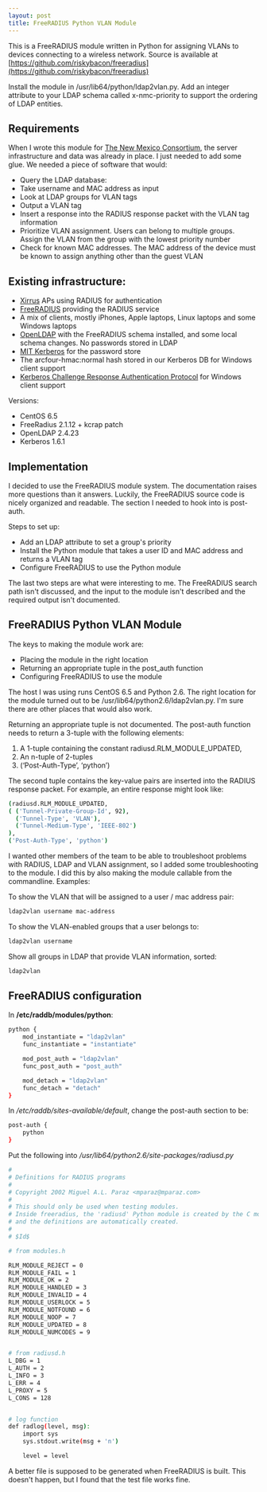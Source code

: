 ```yaml
---
layout: post
title: FreeRADIUS Python VLAN Module
---
```


This is a FreeRADIUS module written in Python for assigning VLANs to devices connecting to a wireless network. Source is available at [https://github.com/riskybacon/freeradius](https://github.com/riskybacon/freeradius)

Install the module in /usr/lib64/python/ldap2vlan.py. Add an integer attribute to your LDAP schema called x-nmc-priority to support the ordering of LDAP entities.

## Requirements

When I wrote this module for [The New Mexico Consortium](http://newmexicoconsortium.org), the server infrastructure and data was already in place. I just needed to add some glue. We needed a piece of software that would:

* Query the LDAP database:
 * Take username and MAC address as input
 * Look at LDAP groups for VLAN tags
 * Output a VLAN tag
* Insert a response into the RADIUS response packet with the VLAN tag information
* Prioritize VLAN assignment. Users can belong to multiple groups. Assign the VLAN from the group with the lowest priority number
* Check for known MAC addresses. The MAC address of the device must be known to assign anything other than the guest VLAN

## Existing infrastructure:

 * [Xirrus](http://www.xirrus.com/) APs using RADIUS for authentication
 * [FreeRADIUS](http://freeradius.org) providing the RADIUS service
 * A mix of clients, mostly iPhones, Apple laptops, Linux laptops and some Windows laptops
 * [OpenLDAP](http://www.openldap.org/OpenLDAP) with the FreeRADIUS schema installed, and some local schema changes. No passwords stored in LDAP
 * [MIT Kerberos](http://web.mit.edu/kerberos) for the password store
 * The arcfour-hmac:normal hash stored in our Kerberos DB for Windows client support
 * [Kerberos Challenge Response Authentication Protocol](http://http://www.spock.org/kcrap/) for Windows client support

Versions:

* CentOS 6.5
* FreeRadius 2.1.12 + kcrap patch
* OpenLDAP 2.4.23
* Kerberos 1.6.1

## Implementation

I decided to use the FreeRADIUS module system. The documentation raises more questions than it answers. Luckily, the FreeRADIUS source code is nicely organized and readable. The section I needed to hook into is post-auth.

Steps to set up:

* Add an LDAP attribute to set a group's priority
* Install the Python module that takes a user ID and MAC address and returns a VLAN tag
* Configure FreeRADIUS to use the Python module

The last two steps are what were interesting to me. The FreeRADIUS search path isn't discussed, and the input to the module isn't described and the required output isn't documented.

## FreeRADIUS Python VLAN Module

The keys to making the module work are:

* Placing the module in the right location
* Returning an appropriate tuple in the post_auth function
* Configuring FreeRADIUS to use the module

The host I was using runs CentOS 6.5 and Python 2.6. The right location for the module turned out to be /usr/lib64/python2.6/ldap2vlan.py. I'm sure there are other places that would also work.

Returning an appropriate tuple is not documented. The post-auth function needs to return a 3-tuple with the following elements:

1. A 1-tuple containing the constant radiusd.RLM_MODULE_UPDATED,
2. An n-tuple of 2-tuples
3. (‘Post-Auth-Type’, ‘python’)

The second tuple contains the key-value pairs are inserted into the RADIUS response packet. For example, an entire response might look like:

```bash
(radiusd.RLM_MODULE_UPDATED, 
( ('Tunnel-Private-Group-Id', 92),
  ('Tunnel-Type', 'VLAN'),
  ('Tunnel-Medium-Type', 'IEEE-802')
),
('Post-Auth-Type', 'python')
```

I wanted other members of the team to be able to troubleshoot problems with RADIUS, LDAP and VLAN assignment, so I added some troubleshooting to the module. I did this by also making the module callable from the commandline. Examples:

To show the VLAN that will be assigned to a user / mac address pair:
```bash
ldap2vlan username mac-address
```

To show the VLAN-enabled groups that a user belongs to:
```bash
ldap2vlan username
```

Show all groups in LDAP that provide VLAN information, sorted:
```bash
ldap2vlan
```

## FreeRADIUS configuration

In <strong> /etc/raddb/modules/python</strong>:
```bash
python {
	mod_instantiate = "ldap2vlan"
	func_instantiate = "instantiate"

	mod_post_auth = "ldap2vlan"
	func_post_auth = "post_auth"

	mod_detach = "ldap2vlan"
	func_detach = "detach"
}
```

In */etc/raddb/sites-available/default*, change the post-auth section to be:

```bash
post-auth {
	python
}
```

Put the following into */usr/lib64/python2.6/site-packages/radiusd.py*

```bash
#
# Definitions for RADIUS programs
#
# Copyright 2002 Miguel A.L. Paraz <mparaz@mparaz.com>
#
# This should only be used when testing modules.
# Inside freeradius, the 'radiusd' Python module is created by the C module
# and the definitions are automatically created.
#
# $Id$

# from modules.h

RLM_MODULE_REJECT = 0
RLM_MODULE_FAIL = 1
RLM_MODULE_OK = 2
RLM_MODULE_HANDLED = 3
RLM_MODULE_INVALID = 4
RLM_MODULE_USERLOCK = 5
RLM_MODULE_NOTFOUND = 6
RLM_MODULE_NOOP = 7     
RLM_MODULE_UPDATED = 8
RLM_MODULE_NUMCODES = 9


# from radiusd.h
L_DBG = 1
L_AUTH = 2
L_INFO = 3
L_ERR = 4
L_PROXY = 5
L_CONS = 128


# log function
def radlog(level, msg):
    import sys
    sys.stdout.write(msg + 'n')

    level = level
```

A better file is supposed to be generated when FreeRADIUS is built. This doesn't happen, but I found that the test file works fine.
